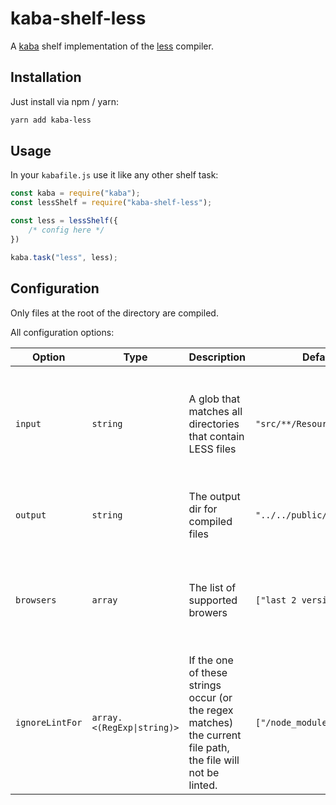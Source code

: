 kaba-shelf-less
===============

A [kaba] shelf implementation of the [less] compiler.


Installation
------------

Just install via npm / yarn:

```bash
yarn add kaba-less
```


Usage
-----

In your `kabafile.js` use it like any other shelf task:

```js
const kaba = require("kaba");
const lessShelf = require("kaba-shelf-less");

const less = lessShelf({
    /* config here */
})

kaba.task("less", less);

```


Configuration
-------------

Only files at the root of the directory are compiled.

All configuration options:

| Option          | Type                       | Description                                                                                                  | Default value                     | Comment                                                                                               |
| --------------- | -------------------------- | ------------------------------------------------------------------------------------------------------------ | --------------------------------- | ----------------------------------------------------------------------------------------------------- |
| `input`         | `string`                   | A glob that matches all directories that contain LESS files                                                  | `"src/**/Resources/assets/less/"` | As this parameter is passed unaltered to [glob] it will accept everything that glob accepts.          |
| `output`        | `string`                   | The output dir for compiled files                                                                            | `"../../public/css"`              | This path is relative to the (resolved) `input` path for the given file.                              |
| `browsers`      | `array`                    | The list of supported browers                                                                                | `["last 2 versions", "IE 10"]`    | This value is passed to [autoprefixer], so please look in their documentation for all allowed values. |
| `ignoreLintFor` | `array.<(RegExp\|string)>` | If the one of these strings occur (or the regex matches) the current file path, the file will not be linted. | `["/node_modules/", "/vendor/"]`  |                                                                                                       |



[kaba]: https://github.com/Becklyn/kaba
[less]: http://lesscss.org/
[glob]: https://www.npmjs.com/package/glob
[autoprefixer]: https://www.npmjs.com/package/autoprefixer
